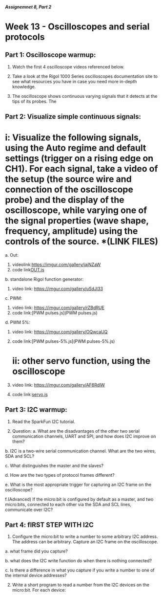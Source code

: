 ##### Assignemnet 8, Part 2
 # Week 13 - Oscilloscopes and serial protocols
 ## Part 1: Oscilloscope warmup:
1. Watch the first 4 oscilloscope videos referenced below.

2. Take a look at the Rigol 1000 Series oscilloscopes documentation site to see what resources you have               in case you need more in-depth knowledge.

3. The oscilloscope shows continuous varying signals that it detects at the tips of its probes. The 
         
 ## Part 2: Visualize simple continuous signals:
   # i: Visualize the following signals, using the Auto regime and default settings (trigger on a rising edge on CH1). For each signal, take a video of the setup (the source wire and connection of the oscilloscope probe) and the display of the oscilloscope, while varying one of the signal properties (wave shape, frequency, amplitude) using the controls of the source. *(LINK FILES)
   
a. Out:
  1. videolink:https://imgur.com/gallery/jajNZaW
  2. code link[OUT.js](OUT.js)

b. standalone Rigol function generator: 
1. video link: https://imgur.com/gallery/uSdJl33

c. PWM:
1. video link: https://imgur.com/gallery/rZBdRUE
2. code link:[PWM pulses.js](PWM pulses.js)

d. PWM 5%:
1. video link: https://imgur.com/gallery/OQwcaUQ
2. code link:[PWM pulses-5%.js](PWM pulses-5%.js)

   # ii: other servo function, using the oscilloscope
 1. video link: https://imgur.com/gallery/AF6RdlW
 2. code link:[servo.js](servo.js)
   
 ## Part 3: I2C warmup:
1. Read the SparkFun I2C tutorial.

2. Question:
a. What are the disadvantages of the other two serial communication channels, UART and SPI, and how does I2C improve on them?

b. I2C is a two-wire serial communication channel. What are the two wires, SDA and SCL?

c. What distinguishes the master and the slaves?

d. How are the two types of protocol frames different?

e. What is the most appropriate trigger for capturing an I2C frame on the oscilloscope?

f.(Advanced) If the micro:bit is configured by default as a master, and two micro:bits, connected to each other via the SDA and SCL lines, communicate over I2C? 

    
 ## Part 4: fIRST STEP WITH I2C
 
1.  Configure the micro:bit to write a number to some arbitrary I2C address. The address can be arbitrary. Capture an I2C frame on the oscilloscope. 

a. what frame did you capture?

b. what does the I2C write function do when there is nothing connected?

c. Is there a difference in what you capture if you write a number to one of the internal device addresses?


2. Write a short program to read a number from the I2C devices on the micro:bit. For each device:



